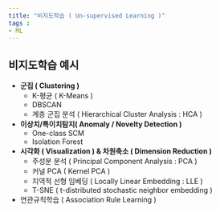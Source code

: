 ```yaml
---
title: "비지도학습 ( Un-supervised Learning )"
tags : 
- ML
---
```


## 비지도학습 예시

-   **군집 ( Clustering )**
	- K-평균 ( K-Means )  
	- DBSCAN  
	- 계층 군집 분석 ( Hierarchical Cluster Analysis : HCA )
-   **이상치/특이치탐지( Anomaly / Novelty Detection )**
	- One-class SCM
	- Isolation Forest
-   **시각화 ( Visualization ) & 차원축소 ( Dimension Reduction )**
	- 주성분 분석 ( Principal Component Analysis : PCA )
	- 커널 PCA ( Kernel PCA )
	- 지역적 선형 임베딩 ( Locally Linear Embedding : LLE )
	- T-SNE ( t-distributed stochastic neighbor embedding )
-   연관규칙학습 ( Association Rule Learning )